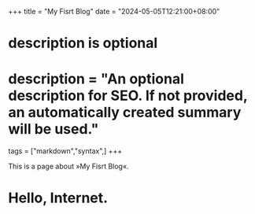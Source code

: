 +++
title = "My Fisrt Blog"
date = "2024-05-05T12:21:00+08:00"

#
# description is optional
#
# description = "An optional description for SEO. If not provided, an automatically created summary will be used."

tags = ["markdown","syntax",]
+++

This is a page about »My Fisrt Blog«.

# Hello, Internet.
